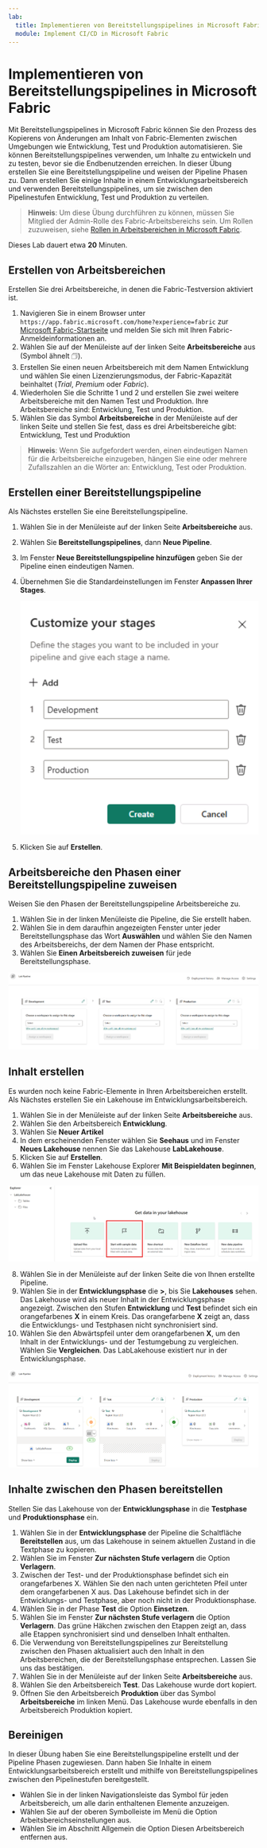 ```yaml
---
lab:
  title: Implementieren von Bereitstellungspipelines in Microsoft Fabric
  module: Implement CI/CD in Microsoft Fabric
---
```


# Implementieren von Bereitstellungspipelines in Microsoft Fabric

Mit Bereitstellungspipelines in Microsoft Fabric können Sie den Prozess des Kopierens von Änderungen am Inhalt von Fabric-Elementen zwischen Umgebungen wie Entwicklung, Test und Produktion automatisieren. Sie können Bereitstellungspipelines verwenden, um Inhalte zu entwickeln und zu testen, bevor sie die Endbenutzenden erreichen. In dieser Übung erstellen Sie eine Bereitstellungspipeline und weisen der Pipeline Phasen zu. Dann erstellen Sie einige Inhalte in einem Entwicklungsarbeitsbereich und verwenden Bereitstellungspipelines, um sie zwischen den Pipelinestufen Entwicklung, Test und Produktion zu verteilen.

> **Hinweis**: Um diese Übung durchführen zu können, müssen Sie Mitglied der Admin-Rolle des Fabric-Arbeitsbereichs sein. Um Rollen zuzuweisen, siehe [Rollen in Arbeitsbereichen in Microsoft Fabric](https://learn.microsoft.com/en-us/fabric/get-started/roles-workspaces).

Dieses Lab dauert etwa **20** Minuten.

## Erstellen von Arbeitsbereichen

Erstellen Sie drei Arbeitsbereiche, in denen die Fabric-Testversion aktiviert ist.

1. Navigieren Sie in einem Browser unter `https://app.fabric.microsoft.com/home?experience=fabric` zur [Microsoft Fabric-Startseite](https://app.fabric.microsoft.com/home?experience=fabric) und melden Sie sich mit Ihren Fabric-Anmeldeinformationen an.
2. Wählen Sie auf der Menüleiste auf der linken Seite **Arbeitsbereiche** aus (Symbol ähnelt &#128455;).
3. Erstellen Sie einen neuen Arbeitsbereich mit dem Namen Entwicklung und wählen Sie einen Lizenzierungsmodus, der Fabric-Kapazität beinhaltet (*Trial*, *Premium* oder *Fabric*).
4. Wiederholen Sie die Schritte 1 und 2 und erstellen Sie zwei weitere Arbeitsbereiche mit den Namen Test und Produktion. Ihre Arbeitsbereiche sind: Entwicklung, Test und Produktion.
5. Wählen Sie das Symbol **Arbeitsbereiche** in der Menüleiste auf der linken Seite und stellen Sie fest, dass es drei Arbeitsbereiche gibt: Entwicklung, Test und Produktion

> **Hinweis**: Wenn Sie aufgefordert werden, einen eindeutigen Namen für die Arbeitsbereiche einzugeben, hängen Sie eine oder mehrere Zufallszahlen an die Wörter an: Entwicklung, Test oder Produktion.

## Erstellen einer Bereitstellungspipeline

Als Nächstes erstellen Sie eine Bereitstellungspipeline.

1. Wählen Sie in der Menüleiste auf der linken Seite **Arbeitsbereiche** aus.
2. Wählen Sie **Bereitstellungspipelines**, dann **Neue Pipeline**.
3. Im Fenster **Neue Bereitstellungspipeline hinzufügen** geben Sie der Pipeline einen eindeutigen Namen.
4. Übernehmen Sie die Standardeinstellungen im Fenster **Anpassen Ihrer Stages**.  

   ![Screenshot der Pipeline-Stufen.](./Images/customize-stages.png)

5. Klicken Sie auf **Erstellen**.

## Arbeitsbereiche den Phasen einer Bereitstellungspipeline zuweisen

Weisen Sie den Phasen der Bereitstellungspipeline Arbeitsbereiche zu.

1. Wählen Sie in der linken Menüleiste die Pipeline, die Sie erstellt haben. 
2. Wählen Sie in dem daraufhin angezeigten Fenster unter jeder Bereitstellungsphase das Wort **Auswählen** und wählen Sie den Namen des Arbeitsbereichs, der dem Namen der Phase entspricht.
3. Wählen Sie **Einen Arbeitsbereich zuweisen** für jede Bereitstellungsphase.

  ![Screenshot der Bereitstellungspipeline.](./Images/deployment-pipeline.png)

## Inhalt erstellen

Es wurden noch keine Fabric-Elemente in Ihren Arbeitsbereichen erstellt. Als Nächstes erstellen Sie ein Lakehouse im Entwicklungsarbeitsbereich.

1. Wählen Sie in der Menüleiste auf der linken Seite **Arbeitsbereiche** aus.
2. Wählen Sie den Arbeitsbereich **Entwicklung**.
3. Wählen Sie **Neuer Artikel**
4. In dem erscheinenden Fenster wählen Sie **Seehaus** und im Fenster **Neues Lakehouse** nennen Sie das Lakehouse **LabLakehouse**.
5. Klicken Sie auf **Erstellen**.
6. Wählen Sie im Fenster Lakehouse Explorer **Mit Beispieldaten beginnen**, um das neue Lakehouse mit Daten zu füllen.

  ![Screenshot von Lakehouse Explorer.](./Images/lakehouse-explorer.png)

8. Wählen Sie in der Menüleiste auf der linken Seite die von Ihnen erstellte Pipeline.
9. Wählen Sie in der **Entwicklungsphase** die **>**, bis Sie **Lakehouses** sehen. Das Lakehouse wird als neuer Inhalt in der Entwicklungsphase angezeigt. Zwischen den Stufen **Entwicklung** und **Test** befindet sich ein orangefarbenes **X** in einem Kreis. Das orangefarbene **X** zeigt an, dass die Entwicklungs- und Testphasen nicht synchronisiert sind.
10. Wählen Sie den Abwärtspfeil unter dem orangefarbenen **X**, um den Inhalt in der Entwicklungs- und der Testumgebung zu vergleichen. Wählen Sie **Vergleichen**. Das LabLakehouse existiert nur in der Entwicklungsphase.  

  ![Screenshot der Bereitstellungspipeline, der zeigt, dass die Inhalte der einzelnen Phasen nicht übereinstimmen.](./Images/lab-pipeline-compare.png)

## Inhalte zwischen den Phasen bereitstellen

Stellen Sie das Lakehouse von der **Entwicklungsphase** in die **Testphase** und **Produktionsphase** ein.
1. Wählen Sie in der **Entwicklungsphase** der Pipeline die Schaltfläche **Bereitstellen** aus, um das Lakehouse in seinem aktuellen Zustand in die Textphase zu kopieren. 
2. Wählen Sie im Fenster **Zur nächsten Stufe verlagern** die Option **Verlagern**.
3. Zwischen der Test- und der Produktionsphase befindet sich ein orangefarbenes X. Wählen Sie den nach unten gerichteten Pfeil unter dem orangefarbenen X aus. Das Lakehouse befindet sich in der Entwicklungs- und Testphase, aber noch nicht in der Produktionsphase.
4. Wählen Sie in der Phase **Test** die Option **Einsetzen**.
5. Wählen Sie im Fenster **Zur nächsten Stufe verlagern** die Option **Verlagern**. Das grüne Häkchen zwischen den Etappen zeigt an, dass alle Etappen synchronisiert sind und denselben Inhalt enthalten.
6. Die Verwendung von Bereitstellungspipelines zur Bereitstellung zwischen den Phasen aktualisiert auch den Inhalt in den Arbeitsbereichen, die der Bereitstellungsphase entsprechen. Lassen Sie uns das bestätigen.
7. Wählen Sie in der Menüleiste auf der linken Seite **Arbeitsbereiche** aus.
8. Wählen Sie den Arbeitsbereich **Test**. Das Lakehouse wurde dort kopiert.
9. Öffnen Sie den Arbeitsbereich **Produktion** über das Symbol **Arbeitsbereiche** im linken Menü. Das Lakehouse wurde ebenfalls in den Arbeitsbereich Produktion kopiert.

## Bereinigen

In dieser Übung haben Sie eine Bereitstellungspipeline erstellt und der Pipeline Phasen zugewiesen. Dann haben Sie Inhalte in einem Entwicklungsarbeitsbereich erstellt und mithilfe von Bereitstellungspipelines zwischen den Pipelinestufen bereitgestellt.

- Wählen Sie in der linken Navigationsleiste das Symbol für jeden Arbeitsbereich, um alle darin enthaltenen Elemente anzuzeigen.
- Wählen Sie auf der oberen Symbolleiste im Menü die Option Arbeitsbereichseinstellungen aus.
- Wählen Sie im Abschnitt Allgemein die Option Diesen Arbeitsbereich entfernen aus.
